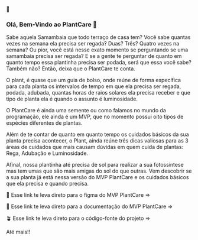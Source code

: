 :seedling:
### Olá, Bem-Vindo ao PlantCare 👋

Sabe aquela Samambaia que todo terraço de casa tem? Você sabe quantas vezes na semana ela precisa ser regada? Duas? Três? Quatro vezes na semana? Ou pior, você está nesse exato momento se perguntando se uma samambaia precisa ser regada? E se a gente te perguntar de quanto em quanto tempo essa plantinha precisa ser podada, será que essa você sabe? Também não? 
Então, deixa que o PlantCare te conta. 

O plant, é quase que um guia de bolso, onde reúne de forma específica para cada planta os intervalos de tempo em que ela precisa ser regada, podada, adubada, quantas horas de raios solares ela precisa receber e que tipo de planta ela é quando o assunto é luminosidade.

O PlantCare é ainda uma semente ou como falamos no mundo da programação, ele ainda é um MVP, que no momento possui oito tipos de espécies diferentes de plantas.

Além de te contar de quanto em quanto tempo os cuidados básicos da sua planta precisa acontecer, o Plant, ainda reúne três dicas valiosas para as 3 áreas de cuidados que mais causam dúvidas em quem cuida de plantas: Rega, Adubação e Luminosidade. 

Afinal, nossa plantinha até precisa de sol para realizar a sua fotossíntese mas tem umas que são mais amigas do sol do que outras. Vem descobrir se a sua planta já está nessa versão do MVP PlantCare e os cuidados básicos que ela precisa e quando precisa.


:seedling: Esse link te leva direto para o figma do MVP PlantCare =>

:herb: Esse link te leva direto para a documentação do MVP PlantCare =>

🪴 Esse link te leva direto para o código-fonte do projeto =>

Até mais!!
